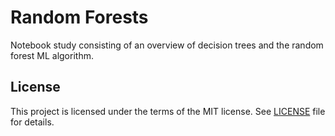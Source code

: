 # Random Forests
Notebook study consisting of an overview of decision trees and the random forest ML algorithm.

## License

This project is licensed under the terms of the MIT license. See [LICENSE](LICENSE) file for details.
